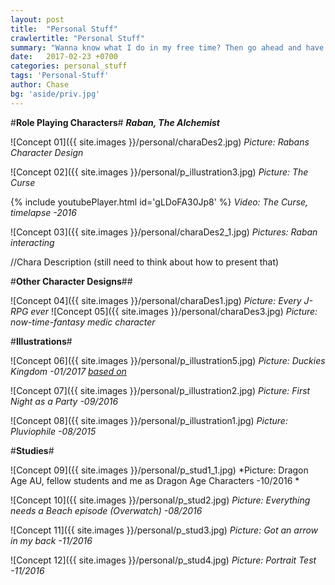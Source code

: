 ```yaml
---
layout: post
title:  "Personal Stuff"
crawlertitle: "Personal Stuff"
summary: "Wanna know what I do in my free time? Then go ahead and have a look at several illustrations, sketches, designs and so on!"
date:   2017-02-23 +0700
categories: personal_stuff
tags: 'Personal-Stuff'
author: Chase
bg: 'aside/priv.jpg'
---
```


#**Role Playing Characters**#
_**Raban, The Alchemist**_ 

![Concept 01]({{ site.images }}/personal/charaDes2.jpg)
*Picture: Rabans Character Design* 

![Concept 02]({{ site.images }}/personal/p_illustration3.jpg)
*Picture: The Curse* 

{% include youtubePlayer.html id='gLDoFA30Jp8' %}
*Video: The Curse, timelapse -2016*

![Concept 03]({{ site.images }}/personal/charaDes2_1.jpg)
*Pictures: Raban interacting* 

//Chara Description (still need to think about how to present that)


#**Other Character Designs**##

![Concept 04]({{ site.images }}/personal/charaDes1.jpg)
*Picture: Every J-RPG ever* 
![Concept 05]({{ site.images }}/personal/charaDes3.jpg)
*Picture: now-time-fantasy medic character*

#**Illustrations**#

![Concept 06]({{ site.images }}/personal/p_illustration5.jpg)
*Picture: Duckies Kingdom -01/2017 [based on](http://gag.fm/gag/20235/duckies-kingdom.html)* 

![Concept 07]({{ site.images }}/personal/p_illustration2.jpg)
*Picture: First Night as a Party -09/2016* 

![Concept 08]({{ site.images }}/personal/p_illustration1.jpg)
*Picture: Pluviophile -08/2015* 

#**Studies**#

![Concept 09]({{ site.images }}/personal/p_stud1_1.jpg)
*Picture: Dragon Age AU, fellow students and me as Dragon Age Characters -10/2016 * 

![Concept 10]({{ site.images }}/personal/p_stud2.jpg)
*Picture: Everything needs a Beach episode (Overwatch) -08/2016* 

![Concept 11]({{ site.images }}/personal/p_stud3.jpg)
*Picture: Got an arrow in my back -11/2016* 

![Concept 12]({{ site.images }}/personal/p_stud4.jpg)
*Picture: Portrait Test -11/2016* 


